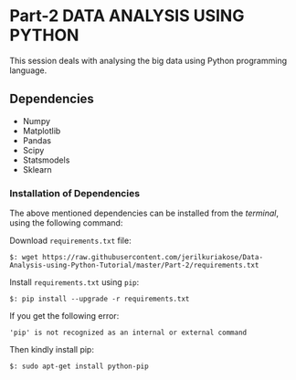 # Part-2 DATA ANALYSIS USING PYTHON
This session deals with analysing the big data using Python programming language.

## Dependencies
* Numpy
* Matplotlib
* Pandas
* Scipy
* Statsmodels
* Sklearn

### Installation of Dependencies
The above mentioned dependencies can be installed from the *terminal*, using the following command:

Download `requirements.txt` file:
```
$: wget https://raw.githubusercontent.com/jerilkuriakose/Data-Analysis-using-Python-Tutorial/master/Part-2/requirements.txt
```
Install `requirements.txt` using `pip`:
```
$: pip install --upgrade -r requirements.txt
```
If you get the following error:
```
'pip' is not recognized as an internal or external command
```
Then kindly install pip:
```
$: sudo apt-get install python-pip
```
